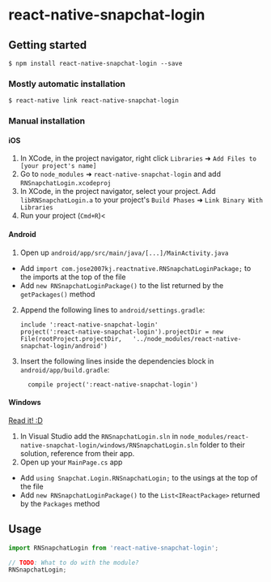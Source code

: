 
# react-native-snapchat-login

## Getting started

`$ npm install react-native-snapchat-login --save`

### Mostly automatic installation

`$ react-native link react-native-snapchat-login`

### Manual installation


#### iOS

1. In XCode, in the project navigator, right click `Libraries` ➜ `Add Files to [your project's name]`
2. Go to `node_modules` ➜ `react-native-snapchat-login` and add `RNSnapchatLogin.xcodeproj`
3. In XCode, in the project navigator, select your project. Add `libRNSnapchatLogin.a` to your project's `Build Phases` ➜ `Link Binary With Libraries`
4. Run your project (`Cmd+R`)<

#### Android

1. Open up `android/app/src/main/java/[...]/MainActivity.java`
  - Add `import com.jose2007kj.reactnative.RNSnapchatLoginPackage;` to the imports at the top of the file
  - Add `new RNSnapchatLoginPackage()` to the list returned by the `getPackages()` method
2. Append the following lines to `android/settings.gradle`:
  	```
  	include ':react-native-snapchat-login'
  	project(':react-native-snapchat-login').projectDir = new File(rootProject.projectDir, 	'../node_modules/react-native-snapchat-login/android')
  	```
3. Insert the following lines inside the dependencies block in `android/app/build.gradle`:
  	```
      compile project(':react-native-snapchat-login')
  	```

#### Windows
[Read it! :D](https://github.com/ReactWindows/react-native)

1. In Visual Studio add the `RNSnapchatLogin.sln` in `node_modules/react-native-snapchat-login/windows/RNSnapchatLogin.sln` folder to their solution, reference from their app.
2. Open up your `MainPage.cs` app
  - Add `using Snapchat.Login.RNSnapchatLogin;` to the usings at the top of the file
  - Add `new RNSnapchatLoginPackage()` to the `List<IReactPackage>` returned by the `Packages` method


## Usage
```javascript
import RNSnapchatLogin from 'react-native-snapchat-login';

// TODO: What to do with the module?
RNSnapchatLogin;
```
  